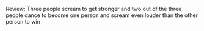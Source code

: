 Review: Three people scream to get stronger and two out of the three people dance to become one person and scream even louder than the other person to win 
